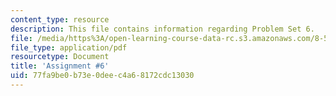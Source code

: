 ```yaml
---
content_type: resource
description: This file contains information regarding Problem Set 6.
file: /media/https%3A/open-learning-course-data-rc.s3.amazonaws.com/8-592j-statistical-physics-in-biology-spring-2011/77fa9be0b73e0deec4a68172cdc13030_MIT8_592JS11_PS6.pdf
file_type: application/pdf
resourcetype: Document
title: 'Assignment #6'
uid: 77fa9be0-b73e-0dee-c4a6-8172cdc13030
---
```

